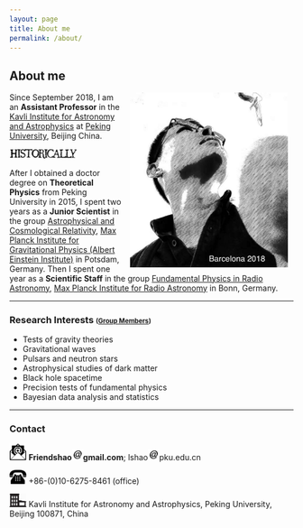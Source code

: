 ```yaml
---
layout: page
title: About me
permalink: /about/
---
```


## About me

<img style="float: right;" src="Barcelona2018.jpeg" width="280" hspace="10"> 

Since September 2018, I am an **Assistant Professor** in the [Kavli Institute
for Astronomy and Astrophysics](http://kiaa.pku.edu.cn/) at [Peking
University](http://www.pku.edu.cn/), Beijing China. 

<img src="historically.png" alt="Historically" style="width: 120px;"/>

After I obtained a doctor degree on **Theoretical Physics** from Peking
University in 2015, I spent two years as a **Junior Scientist** in the group
[Astrophysical and Cosmological
Relativity](http://www.aei.mpg.de/1282161/Astrophysical_and_Cosmological_Relativity),
[Max Planck Institute for Gravitational Physics (Albert Einstein
Institute)](http://www.aei.mpg.de/) in Potsdam, Germany. Then I spent one year
as a **Scientific Staff** in the group [Fundamental Physics in Radio
Astronomy](http://www3.mpifr-bonn.mpg.de/div/fundamental/index.html), [Max
Planck Institute for Radio Astronomy](http://www.mpifr-bonn.mpg.de/2169/en) in
Bonn, Germany. 

---

### Research Interests <small><small>([Group Members](https://friendshao.github.io/docs/people))</small></small>

- Tests of gravity theories
- Gravitational waves
- Pulsars and neutron stars
- Astrophysical studies of dark matter
- Black hole spacetime
- Precision tests of fundamental physics
- Bayesian data analysis and statistics

---

### Contact


<img src="email.png" width="30"> **Friendshao**<img src="at.jpg"
width="20">**gmail.com**; lshao<img src="at.jpg"
width="20">pku.edu.cn

<img src="phone.png" width="30"> +86-(0)10-6275-8461 (office)

<img src="office.png" width="30"> Kavli Institute for Astronomy and
Astrophysics, Peking University, Beijing 100871, China

